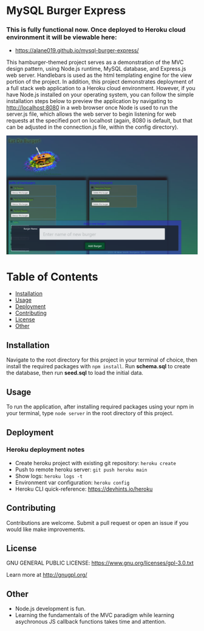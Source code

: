 # MySQL Burger Express

### This is fully functional now. Once deployed to Heroku cloud environment it will be viewable here:
   * <https://alane019.github.io/mysql-burger-express/>
 
[//]: # (markdown comment:  https://alane019.github.io/mysql-burger-express/  )

  This hamburger-themed project serves as a demonstration of the MVC design pattern, using Node.js runtime, MySQL database, and Express.js web server. Handlebars is used as the html templating engine for the view portion of the project. In addition, this project demonstrates deployment of a full stack web application to a Heroku cloud environment. However, if you have Node.js installed on your operating system, you can follow the simple installation steps below to preview the application by navigating to <http://localhost:8080> in a web browser once Node is used to run the server.js file, which allows the web server to begin listening for web requests at the specified port on localhost (again, 8080 is default, but that can be adjusted in the connection.js file, within the config directory).

  ![screenshot.png](https://raw.githubusercontent.com/alane019/mysql-burger-express/main/public/assets/images/screenshot.PNG)

 # Table of Contents
  * [Installation](#Installation)
  * [Usage](#Usage)
  * [Deployment](#Deployment)
  * [Contributing](#Contributing)
  * [License](#License)
  * [Other](#Other)

 ## Installation
  Navigate to the root directory for this project in your terminal of choice, then install the required packages with `npm install`. Run **schema.sql** to create the database, then run **seed.sql** to load the initial data.

 ## Usage
  To run the application, after installing required packages using your npm in your terminal, type `node server` in the root directory of this project.

 ## Deployment
  ### Heroku deployment notes
  * Create heroku project with existing git repository: 
       ` heroku create  `
  * Push to remote heroku server: ` git push heroku main `
  * Show logs: ` heroku logs -t `
  * Environment var configuration: `heroku config   `
  * Heroku CLI quick-reference: <https://devhints.io/heroku>


 ## Contributing
  Contributions are welcome. Submit a pull request or open an issue if you would like make improvements.

 ## License
  GNU GENERAL PUBLIC LICENSE:  <https://www.gnu.org/licenses/gpl-3.0.txt>
 
  Learn more at <http://gnugpl.org/>

## Other
 * Node.js development is fun. 
 * Learning the fundamentals of the MVC paradigm while learning asychronous JS callback functions takes time and attention.
 
